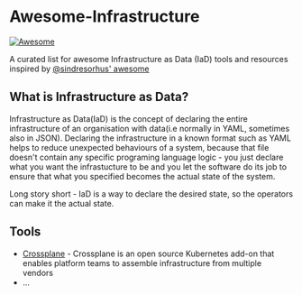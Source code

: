 # Awesome-Infrastructure <!-- omit in toc -->

[![Awesome](https://awesome.re/badge.svg)](https://awesome.re)

A curated list for awesome Infrastructure as Data (IaD) tools and resources inspired by [@sindresorhus' awesome](https://github.com/sindresorhus/awesome)

## What is Infrastructure as Data? <!-- omit in toc -->

Infrastructure as Data(IaD) is the concept of declaring the entire infrastructure of an organisation with data(i.e normally in YAML, sometimes also in JSON).
Declaring the infrastructure in a known format such as YAML helps to reduce unexpected behaviours of a system, because that file doesn't contain any specific programing language logic - you just declare what you want the infrastucture to be and you let the software do its job to ensure that what you specified becomes the actual state of the system. 

Long story short - IaD is a way to declare the desired state, so the operators can make it the actual state.

## Tools

- [Crossplane](https://crossplane.io/) - Crossplane is an open source Kubernetes add-on that enables platform teams to assemble infrastructure from multiple vendors
- ...
